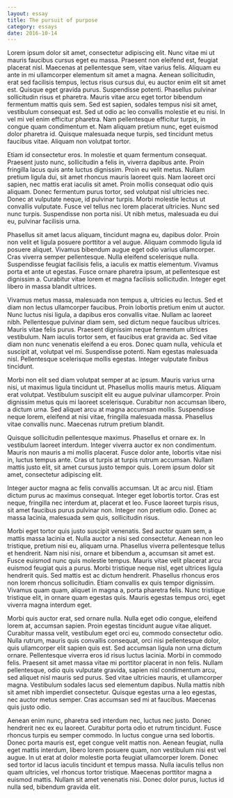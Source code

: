 ```yaml
---
layout: essay
title: The pursuit of purpose
category: essays
date: 2016-10-14
---
```


Lorem ipsum dolor sit amet, consectetur adipiscing elit. Nunc vitae mi ut mauris faucibus cursus
eget eu massa. Praesent non eleifend est, feugiat placerat nisl. Maecenas at pellentesque sem, vitae
varius felis. Aliquam eu ante in mi ullamcorper elementum sit amet a magna. Aenean sollicitudin,
erat sed facilisis tempus, lectus risus cursus dui, eu auctor enim elit sit amet est. Quisque eget
gravida purus. Suspendisse potenti. Phasellus pulvinar sollicitudin risus et pharetra. Mauris vitae
arcu eget tortor bibendum fermentum mattis quis sem. Sed est sapien, sodales tempus nisi sit amet,
vestibulum consequat est. Sed ut odio ac leo convallis molestie et eu nisi. In vel mi vel enim
efficitur pharetra. Nam pellentesque efficitur turpis, in congue quam condimentum et. Nam aliquam
pretium nunc, eget euismod dolor pharetra id. Quisque malesuada neque turpis, sed tincidunt metus
faucibus vitae. Aliquam non volutpat tortor.

<!--break-->

Etiam id consectetur eros. In molestie et quam fermentum consequat. Praesent justo nunc,
sollicitudin a felis in, viverra dapibus ante. Proin fringilla lacus quis ante luctus
dignissim. Proin eu velit metus. Nullam pretium ligula dui, sit amet rhoncus mauris laoreet
quis. Nam laoreet orci sapien, nec mattis erat iaculis sit amet. Proin mollis consequat odio quis
aliquam. Donec fermentum purus tortor, sed volutpat nisl ultricies nec. Donec at vulputate neque, id
pulvinar turpis. Morbi molestie lectus ut convallis vulputate. Fusce vel tellus nec lorem placerat
ultricies. Nunc sed nunc turpis. Suspendisse non porta nisi. Ut nibh metus, malesuada eu dui eu,
pulvinar facilisis urna.

Phasellus sit amet lacus aliquam, tincidunt magna eu, dapibus dolor. Proin non velit et ligula
posuere porttitor a vel augue. Aliquam commodo ligula id posuere aliquet. Vivamus bibendum augue
eget odio varius ullamcorper. Cras viverra semper pellentesque. Nulla eleifend scelerisque
nulla. Suspendisse feugiat facilisis felis, a iaculis ex mattis elementum. Vivamus porta et ante ut
egestas. Fusce ornare pharetra ipsum, at pellentesque est dignissim a. Curabitur vitae lorem et
magna facilisis sollicitudin. Integer eget libero in massa blandit ultrices.

Vivamus metus massa, malesuada non tempus a, ultricies eu lectus. Sed et diam non lectus ullamcorper
faucibus. Proin lobortis pretium enim ut auctor. Nunc luctus nisi ligula, a dapibus eros convallis
vitae. Nullam ac laoreet nibh. Pellentesque pulvinar diam sem, sed dictum neque faucibus
ultrices. Mauris vitae felis purus. Praesent dignissim neque fermentum ultrices vestibulum. Nam
iaculis tortor sem, et faucibus erat gravida ac. Sed vitae diam non nunc venenatis eleifend a eu
eros. Donec quam nulla, vehicula et suscipit at, volutpat vel mi. Suspendisse potenti. Nam egestas
malesuada nisl. Pellentesque scelerisque mollis egestas. Integer vulputate finibus tincidunt.

Morbi non elit sed diam volutpat semper at ac ipsum. Mauris varius urna nisi, ut maximus ligula
tincidunt ut. Phasellus mollis mauris metus. Aliquam erat volutpat. Vestibulum suscipit elit eu
augue pulvinar ullamcorper. Proin dignissim metus quis mi laoreet scelerisque. Curabitur non
accumsan libero, a dictum urna. Sed aliquet arcu at magna accumsan mollis. Suspendisse neque lorem,
eleifend at nisi vitae, fringilla malesuada massa. Phasellus vitae convallis nunc. Maecenas rutrum
pretium blandit.

Quisque sollicitudin pellentesque maximus. Phasellus et ornare ex. In vestibulum laoreet
interdum. Integer viverra auctor ex non condimentum. Mauris non mauris a mi mollis placerat. Fusce
dolor ante, lobortis vitae nisi in, luctus tempus ante. Cras ut turpis at turpis rutrum
accumsan. Nullam mattis justo elit, sit amet cursus justo tempor quis. Lorem ipsum dolor sit amet,
consectetur adipiscing elit.

Integer auctor magna ac felis convallis accumsan. Ut ac arcu nisl. Etiam dictum purus ac maximus
consequat. Integer eget lobortis tortor. Cras est neque, fringilla nec interdum at, placerat et
leo. Fusce laoreet turpis risus, sit amet faucibus purus pulvinar non. Integer non pretium
odio. Donec ac massa lacinia, malesuada sem quis, sollicitudin risus.

Morbi eget tortor quis justo suscipit venenatis. Sed auctor quam sem, a mattis massa lacinia
et. Nulla auctor a nisi sed consectetur. Aenean non leo tristique, pretium nisi eu, aliquam
urna. Phasellus viverra pellentesque tellus et hendrerit. Nam nisi nisi, ornare et bibendum a,
accumsan sit amet est. Fusce euismod nunc quis molestie tempus. Mauris vitae velit placerat arcu
euismod feugiat quis a purus. Morbi tristique neque nisl, eget ultrices ligula hendrerit quis. Sed
mattis est ac dictum hendrerit. Phasellus rhoncus eros non lorem rhoncus sollicitudin. Etiam
convallis ex quis tempor dignissim. Vivamus quam quam, aliquet in magna a, porta pharetra
felis. Nunc tristique tristique elit, in ornare quam egestas quis. Mauris egestas tempus orci, eget
viverra magna interdum eget.

Morbi quis auctor erat, sed ornare nulla. Nulla eget odio congue, eleifend lorem at, accumsan
sapien. Proin egestas tincidunt augue vitae aliquet. Curabitur massa velit, vestibulum eget orci eu,
commodo consectetur odio. Nulla rutrum, mauris quis convallis consequat, orci nisi pellentesque
dolor, quis ullamcorper elit sapien quis est. Sed accumsan ligula non urna dictum
ornare. Pellentesque viverra eros id risus luctus lacinia. Morbi in commodo felis. Praesent sit amet
massa vitae mi porttitor placerat in non felis. Nullam pellentesque, odio quis vulputate gravida,
sapien nisl condimentum arcu, sed aliquet nisl mauris sed purus. Sed vitae ultricies mauris, et
ullamcorper magna. Vestibulum sodales lacus sed elementum dapibus. Nulla mattis nibh sit amet nibh
imperdiet consectetur. Quisque egestas urna a leo egestas, nec auctor metus semper. Cras accumsan
sed mi at faucibus. Maecenas quis justo odio.

Aenean enim nunc, pharetra sed interdum nec, luctus nec justo. Donec hendrerit nec ex eu
laoreet. Curabitur porta odio et rutrum tincidunt. Fusce rhoncus turpis eu semper commodo. In luctus
congue urna sed lobortis. Donec porta mauris est, eget congue velit mattis non. Aenean feugiat,
nulla eget mattis interdum, libero lorem posuere quam, non vestibulum nisi est vel augue. In ut erat
at dolor molestie porta feugiat ullamcorper lorem. Donec sed tortor id lacus iaculis tincidunt et
tempus massa. Nulla iaculis tellus non quam ultricies, vel rhoncus tortor tristique. Maecenas
porttitor magna a euismod mattis. Nullam sit amet venenatis nisi. Donec dolor purus, luctus id nulla
sed, bibendum gravida elit.
